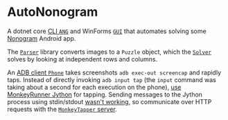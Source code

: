 # AutoNonogram

A dotnet core [CLI `ANG`](ANG/) and WinForms [`GUI`](GUI/) that automates solving some [Nonogram](https://en.wikipedia.org/wiki/Nonogram) Android app.

The [`Parser`](Parser/) library converts images to a `Puzzle` object, which the [`Solver`](Solver/) solves by looking at independent rows and columns.

An [ADB client `Phone`](Phone/) takes screenshots `adb exec-out screencap` and rapidly taps. Instead of directly invoking `adb input tap` (the `input` command was taking about a second for each execution on the phone), [use MonkeyRunner Jython](https://stackoverflow.com/a/64635529/771768) for tapping. Sending messages to the Jython process using stdin/stdout [wasn't working](https://stackoverflow.com/a/64634081/771768), so communicate over HTTP requests with the [`MonkeyTapper` server](MonkeyTapper/).
